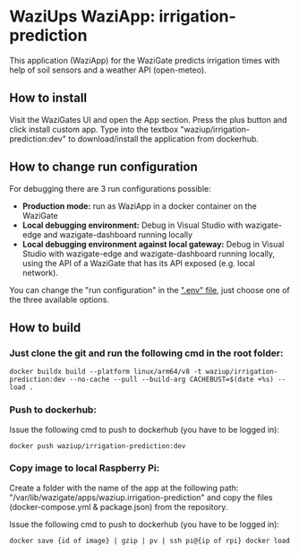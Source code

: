 # WaziUps WaziApp: irrigation-prediction
This application (WaziApp) for the WaziGate predicts irrigation times with help of soil sensors and a weather API (open-meteo).

## How to install

Visit the WaziGates UI and open the App section. Press the plus button and click install custom app. Type into the textbox "waziup/irrigation-prediction:dev" to download/install the application from dockerhub. 

## How to change run configuration

For debugging there are 3 run configurations possible:

- **Production mode:** run as WaziApp in a docker container on the WaziGate
- **Local debugging environment:** Debug in Visual Studio with wazigate-edge and wazigate-dashboard running locally 
- **Local debugging environment against local gateway:** Debug in Visual Studio with wazigate-edge and wazigate-dashboard running locally, using the API of a WaziGate that has its API exposed (e.g. local network).

You can change the "run configuration" in the [".env" file](.env), just choose one of the three available options.

## How to build 

### Just clone the git and run the following cmd in the root folder:

    docker buildx build --platform linux/arm64/v8 -t waziup/irrigation-prediction:dev --no-cache --pull --build-arg CACHEBUST=$(date +%s) --load .

### Push to dockerhub:

Issue the following cmd to push to dockerhub (you have to be logged in):
    
    docker push waziup/irrigation-prediction:dev

### Copy image to local Raspberry Pi:

Create a folder with the name of the app at the following path: "/var/lib/wazigate/apps/waziup.irrigation-prediction" and copy the files (docker-compose.yml & package.json) from the repository.

Issue the following cmd to push to dockerhub (you have to be logged in):

    docker save {id of image} | gzip | pv | ssh pi@{ip of rpi} docker load

